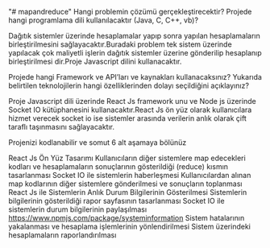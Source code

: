 "# mapandreduce" 
Hangi problemin çözümü gerçekleştirecektir? Projede hangi programlama dili kullanılacaktır (Java, C, C++, vb)?

Dağıtık sistemler üzerinde hesaplamalar yapıp sonra yapılan hesaplamaların birleştirilmesini sağlayacaktır.Buradaki problem tek sistem üzerinde yapılacak çok maliyetli işlerin dağıtık sistemler üzerine gönderilip hesaplanıp birleştirilmesi dir.Proje Javascript dilini kullanacaktır.

 Projede hangi Framework ve API’ları ve kaynakları kullanacaksınız? Yukarıda belirtilen teknolojilerin hangi özelliklerinden dolayı seçildiğini açıklayınız? 

Proje Javascript dili üzerinde React Js framework unu ve Node js üzerinde Socket IO kütüphanesini kullanacaktır.React Js ön yüz olarak kullanıcılara hizmet verecek socket io ise sistemler arasında verilerin anlık olarak çift taraflı  taşınmasını sağlayacaktır.

Projenizi kodlanabilir ve somut 6 alt aşamaya bölünüz

React Js Ön Yüz Tasarımı
Kullanıcıların diğer sistemlere map edecekleri kodları ve hesaplamaların sonuçlarının gösterildiği (reduce) kısmın tasarlanması 
Socket IO ile sistemlerin haberleşmesi
Kullanıcılardan alınan map kodlarının diğer sistemlere gönderilmesi ve sonuçların toplanması
React Js ile Sistemlerin Anlık Durum Bilgilerinin Gösterilmesi
Sistemlerin bilgilerinin gösterildiği rapor sayfasının tasarlanması
Socket IO ile sistemlerin durum bilgilerinin paylaşılması
https://www.npmjs.com/package/systeminformation
Sistem hatalarının yakalanması ve hesaplama işlemlerinin yönlendirilmesi
Sistem üzerindeki hesaplamaların raporlandırılması
